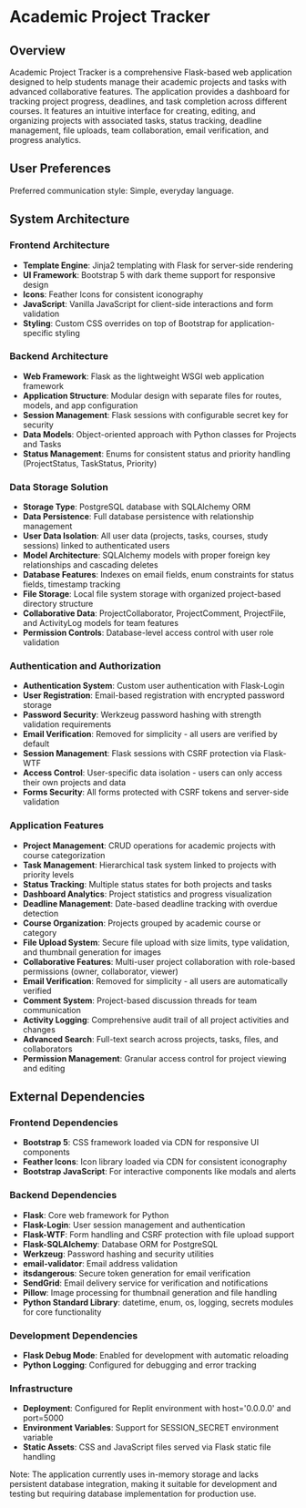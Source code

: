 # Academic Project Tracker

## Overview

Academic Project Tracker is a comprehensive Flask-based web application designed to help students manage their academic projects and tasks with advanced collaborative features. The application provides a dashboard for tracking project progress, deadlines, and task completion across different courses. It features an intuitive interface for creating, editing, and organizing projects with associated tasks, status tracking, deadline management, file uploads, team collaboration, email verification, and progress analytics.

## User Preferences

Preferred communication style: Simple, everyday language.

## System Architecture

### Frontend Architecture
- **Template Engine**: Jinja2 templating with Flask for server-side rendering
- **UI Framework**: Bootstrap 5 with dark theme support for responsive design
- **Icons**: Feather Icons for consistent iconography
- **JavaScript**: Vanilla JavaScript for client-side interactions and form validation
- **Styling**: Custom CSS overrides on top of Bootstrap for application-specific styling

### Backend Architecture
- **Web Framework**: Flask as the lightweight WSGI web application framework
- **Application Structure**: Modular design with separate files for routes, models, and app configuration
- **Session Management**: Flask sessions with configurable secret key for security
- **Data Models**: Object-oriented approach with Python classes for Projects and Tasks
- **Status Management**: Enums for consistent status and priority handling (ProjectStatus, TaskStatus, Priority)

### Data Storage Solution
- **Storage Type**: PostgreSQL database with SQLAlchemy ORM
- **Data Persistence**: Full database persistence with relationship management
- **User Data Isolation**: All user data (projects, tasks, courses, study sessions) linked to authenticated users
- **Model Architecture**: SQLAlchemy models with proper foreign key relationships and cascading deletes
- **Database Features**: Indexes on email fields, enum constraints for status fields, timestamp tracking
- **File Storage**: Local file system storage with organized project-based directory structure
- **Collaborative Data**: ProjectCollaborator, ProjectComment, ProjectFile, and ActivityLog models for team features
- **Permission Controls**: Database-level access control with user role validation

### Authentication and Authorization
- **Authentication System**: Custom user authentication with Flask-Login
- **User Registration**: Email-based registration with encrypted password storage
- **Password Security**: Werkzeug password hashing with strength validation requirements
- **Email Verification**: Removed for simplicity - all users are verified by default
- **Session Management**: Flask sessions with CSRF protection via Flask-WTF
- **Access Control**: User-specific data isolation - users can only access their own projects and data
- **Forms Security**: All forms protected with CSRF tokens and server-side validation

### Application Features
- **Project Management**: CRUD operations for academic projects with course categorization
- **Task Management**: Hierarchical task system linked to projects with priority levels
- **Status Tracking**: Multiple status states for both projects and tasks
- **Dashboard Analytics**: Project statistics and progress visualization
- **Deadline Management**: Date-based deadline tracking with overdue detection
- **Course Organization**: Projects grouped by academic course or category
- **File Upload System**: Secure file upload with size limits, type validation, and thumbnail generation for images
- **Collaborative Features**: Multi-user project collaboration with role-based permissions (owner, collaborator, viewer)
- **Email Verification**: Removed for simplicity - all users are automatically verified
- **Comment System**: Project-based discussion threads for team communication
- **Activity Logging**: Comprehensive audit trail of all project activities and changes
- **Advanced Search**: Full-text search across projects, tasks, files, and collaborators
- **Permission Management**: Granular access control for project viewing and editing

## External Dependencies

### Frontend Dependencies
- **Bootstrap 5**: CSS framework loaded via CDN for responsive UI components
- **Feather Icons**: Icon library loaded via CDN for consistent iconography
- **Bootstrap JavaScript**: For interactive components like modals and alerts

### Backend Dependencies
- **Flask**: Core web framework for Python
- **Flask-Login**: User session management and authentication
- **Flask-WTF**: Form handling and CSRF protection with file upload support
- **Flask-SQLAlchemy**: Database ORM for PostgreSQL
- **Werkzeug**: Password hashing and security utilities
- **email-validator**: Email address validation
- **itsdangerous**: Secure token generation for email verification
- **SendGrid**: Email delivery service for verification and notifications
- **Pillow**: Image processing for thumbnail generation and file handling
- **Python Standard Library**: datetime, enum, os, logging, secrets modules for core functionality

### Development Dependencies
- **Flask Debug Mode**: Enabled for development with automatic reloading
- **Python Logging**: Configured for debugging and error tracking

### Infrastructure
- **Deployment**: Configured for Replit environment with host='0.0.0.0' and port=5000
- **Environment Variables**: Support for SESSION_SECRET environment variable
- **Static Assets**: CSS and JavaScript files served via Flask static file handling

Note: The application currently uses in-memory storage and lacks persistent database integration, making it suitable for development and testing but requiring database implementation for production use.